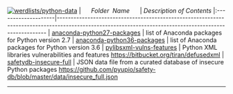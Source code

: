 [![werdlists/python-data](https://img.shields.io/badge/werdlists-python_data-purple.svg?logo=github&style=popout&longCache=true)](# "werdlists/python-data")
|&nbsp;&nbsp;&nbsp;&nbsp;&nbsp;&nbsp;_Folder&nbsp;&nbsp;Name_&nbsp;&nbsp;&nbsp;&nbsp;&nbsp;&nbsp;| _Description of Contents_
|:--------------------|--------------------------------------------------------------------------------------------------------------------------------------------------------
| [anaconda-python27-packages](anaconda-python27-packages.txt) |  list of Anaconda packages for Python version 2.7 
| [anaconda-python36-packages](anaconda-python36-packages.txt) |  list of Anaconda packages for Python version 3.6 
| [pylibsxml-vulns-features](pylibsxml-vulns-features.txt) |  Python XML libraries vulnerabilities and features <https://bitbucket.org/tiran/defusedxml> 
| [safetydb-insecure-full](safetydb-insecure-full.json.xz) |  JSON data file from a curated database of insecure Python packages <https://github.com/pyupio/safety-db/blob/master/data/insecure_full.json> 

* * *

